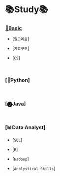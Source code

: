 # 📚Study📚

### [💪Basic](https://github.com/HiMyNameIsDavidKim/Study/tree/main/Python)
  - [`알고리즘`]

  - [`자료구조`]
  
  - [`CS`]

<br>

### [🤖Python]

<br>

### [🅙Java]

<br>

### [📊Data Analyst]
  - [`SQL`]

  - [`R`]
  
  - [`Hadoop`]

  - [`Analystical Skills`]
<br>



